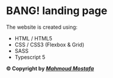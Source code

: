 # BANG! landing page

The website is created using:

- HTML / HTML5
- CSS / CSS3 (Flexbox & Grid)
- SASS
- Typescript 5

**© Copyright by _[Mahmoud Mostafa](https://pph.me/mahmoudmostafa)_**
